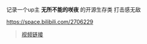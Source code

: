 记录一个up主 **无所不能的咲夜** 的开源生存类 打击感无敌

https://space.bilibili.com/2706229

> [视频链接](https://www.youtube.com/watch?v=GwCiGixlqiU)

